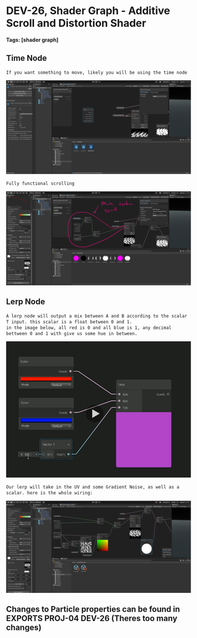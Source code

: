 # DEV-26, Shader Graph - Additive Scroll and Distortion Shader
#### Tags: [shader graph]

## Time Node

    If you want something to move, likely you will be using the time node

![](../images/DEV-26/DEV-26-A.png)

    Fully functional scrolling

![](../images/DEV-26/DEV-26-B.png)


## Lerp Node

    A lerp node will output a mix between A and B according to the scalar T input. this scalar is a float between 0 and 1.
    in the image below, all red is 0 and all blue is 1, any decimal bettween 0 and 1 with give us some hue in between.

![](../images/DEV-26/DEV-26-C.png)

    Our lerp will take in the UV and some Gradient Noise, as well as a scalar. here is the whole wiring:

![](../images/DEV-26/DEV-26-D.png)

## Changes to Particle properties can be found in EXPORTS PROJ-04 DEV-26 (Theres too many changes)